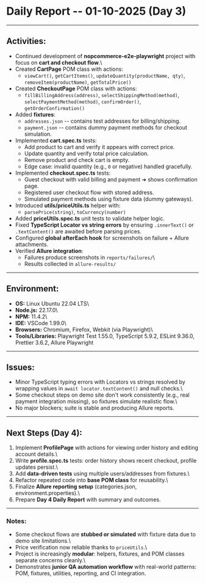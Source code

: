 # Daily Report -- 01-10-2025 (Day 3)

---

## Activities:

-   Continued development of **nopcommerce-e2e-playwright** project with
    focus on **cart and checkout flow**.\
-   Created **CartPage** POM class with actions:
    -   `viewCart()`, `getCartItems()`,
        `updateQuantity(productName, qty)`, `removeItem(productName)`,
        `getTotalPrice()`
-   Created **CheckoutPage** POM class with actions:
    -   `fillBillingAddress(address)`, `selectShippingMethod(method)`,
        `selectPaymentMethod(method)`, `confirmOrder()`,
        `getOrderConfirmation()`
-   Added **fixtures**:
    -   `addresses.json` -- contains test addresses for
        billing/shipping.
    -   `payment.json` -- contains dummy payment methods for checkout
        simulation.
-   Implemented **cart.spec.ts** tests:
    -   Add product to cart and verify it appears with correct price.
    -   Update quantity and verify total price calculation.
    -   Remove product and check cart is empty.
    -   Edge case: invalid quantity (e.g., `0` or negative) handled
        gracefully.
-   Implemented **checkout.spec.ts** tests:
    -   Guest checkout with valid billing and payment ➔ shows
        confirmation page.
    -   Registered user checkout flow with stored address.
    -   Simulated payment methods using fixture data (dummy gateways).
-   Introduced **utils/priceUtils.ts** helper with:
    -   `parsePrice(string)`, `toCurrency(number)`
-   Added **priceUtils.spec.ts** unit tests to validate helper logic.
-   Fixed **TypeScript Locator vs string errors** by ensuring
    `.innerText()` or `.textContent()` are awaited before parsing
    prices.
-   Configured **global afterEach hook** for screenshots on failure +
    Allure attachments.
-   Verified **Allure integration**:
    -   Failures produce screenshots in `reports/failures/`\
    -   Results collected in `allure-results/`

---

## Environment:

-   **OS:** Linux Ubuntu 22.04 LTS\
-   **Node.js:** 22.17.0\
-   **NPM:** 11.4.2\
-   **IDE:** VSCode 1.99.0\
-   **Browsers:** Chromium, Firefox, Webkit (via Playwright)\
-   **Tools/Libraries:** Playwright Test 1.55.0, TypeScript 5.9.2,
    ESLint 9.36.0, Prettier 3.6.2, Allure Playwright

---

## Issues:

-   Minor TypeScript typing errors with Locators vs strings resolved by
    wrapping values in `await locator.textContent()` and null checks.\
-   Some checkout steps on demo site don't work consistently (e.g., real
    payment integration missing), so fixtures simulate realistic flow.\
-   No major blockers; suite is stable and producing Allure reports.

---

## Next Steps (Day 4):

1.  Implement **ProfilePage** with actions for viewing order history and
    editing account details.\
2.  Write **profile.spec.ts** tests: order history shows recent
    checkout, profile updates persist.\
3.  Add **data-driven tests** using multiple users/addresses from
    fixtures.\
4.  Refactor repeated code into **base POM class** for reusability.\
5.  Finalize **Allure reporting setup** (categories.json,
    environment.properties).\
6.  Prepare **Day 4 Daily Report** with summary and outcomes.

---

### Notes:

-   Some checkout flows are **stubbed or simulated** with fixture data
    due to demo site limitations.\
-   Price verification now reliable thanks to `priceUtils`.\
-   Project is increasingly **modular**: helpers, fixtures, and POM
    classes separate concerns cleanly.\
-   Demonstrates **junior QA automation workflow** with real-world
    patterns: POM, fixtures, utilities, reporting, and CI integration.